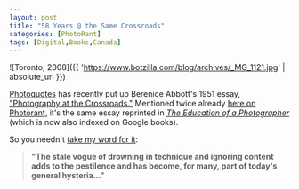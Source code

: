 ```yaml
---
layout: post
title: "58 Years @ the Same Crossroads"
categories: [PhotoRant]
tags: [Digital,Books,Canada]
---
```



![Toronto, 2008]({{ 'https://www.botzilla.com/blog/archives/_MG_1121.jpg' | absolute_url }})


<a href="http://www.photoquotes.com/">Photoquotes</a> has recently put up Berenice Abbott's 1951 essay, <a href="http://www.photoquotes.com/showarticles.aspx?id=8&name=Abbott,Berenice&ArticleID=26">"Photography at the Crossroads."</a> Mentioned twice already <a href="https://www.botzilla.com/blog/archives/000650.html">here on Photorant,</a> it's the same essay reprinted in <a href=""><i>The Education of a Photographer</i></a> (which is now also indexed on Google books).

So you needn't <a href="{{ site.baseurl }}{% post_url 2008-06-09-New-and-Contemporary %}">take my word for it</a>:

<blockquote><b>"The stale vogue of drowning in technique and ignoring content adds to the pestilence and has become, for many, part of today's general hysteria..."</b></blockquote>
